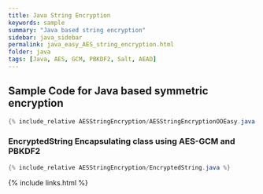 ```yaml
---
title: Java String Encryption
keywords: sample
summary: "Java based string encryption"
sidebar: java_sidebar
permalink: java_easy_AES_string_encryption.html
folder: java
tags: [Java, AES, GCM, PBKDF2, Salt, AEAD]
---
```


## Sample Code for Java based symmetric encryption 

```java
{% include_relative AESStringEncryption/AESStringEncryptionOOEasy.java %}
```

### EncryptedString Encapsulating class using AES-GCM and PBKDF2
```java
{% include_relative AESStringEncryption/EncryptedString.java %}
```


{% include links.html %}